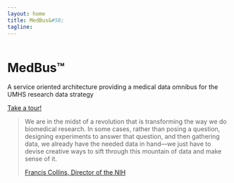 ```yaml
---
layout: home
title: MedBus&#58;
tagline:
---
```

<div class="row">
    <div class="col-md-8">
        <img class="img-responsive img-rounded" src="http://placehold.it/900x350" alt="">
    </div>
    <!-- /.col-md-8 -->
    <div class="col-md-4">
        <h1>MedBus&trade;</h1>
        <p>A service oriented architecture providing a medical data omnibus for the UMHS research data strategy</p>
        <a class="btn btn-primary btn-lg" href="#">Take a tour!</a>
    </div>
    <!-- /.col-md-4 -->
</div>

<div class="row">
<blockquote>
    <p> We are in the midst of a revolution that is transforming the way we do biomedical research. In some cases, rather than posing a question, designing experiments to answer that question, and then gathering data, we already have the needed data in hand—we just have to devise creative ways to sift through this mountain of data and make sense of it.</p>
	<footer>
	<a href=" http://directorsblog.nih.gov/2014/05/06/mining-the-big-data-mountain/">
	Francis Collins, Director of the NIH
	</a>
	</footer>
    </blockquote>
</div>

<!-- potential quotes below.-->
<!--
"Data creation in today’s research is exponentially more rapid than anything we anticipated even a decade ago. The potential of these data, when used effectively, is quite astounding." -- Francis Collins


"As a scientist, you're not supposed to make decisions without the data."
Francis Collins
Read more at http://www.brainyquote.com/search_results.html#gsj1VVwCpjeK3xjj.99

"We are at a point in history where Big Data should not intimidate, but inspire us. We are in the midst of a revolution that is transforming the way we do biomedical research. In some cases, rather than posing a question, designing experiments to answer that question, and then gathering data, we already have the needed data in hand—we just have to devise creative ways to sift through this mountain of data and make sense of it." -- Francis Collins, http://directorsblog.nih.gov/2014/05/06/mining-the-big-data-mountain/





"Big Data represents the emergence of the digital enterprise—the ability for an organization to take full advantage of its digital assets."
"Becoming a Digital Enterprise represents a challenge for many institutions since their organizational structures make widespread data integration and analysis difficult"
"thanks to the Digital Enterprise, pooled knowledge can lead to a distinct advantage"
Philip E. Bourne
http://jamia.oxfordjournals.org/content/21/2/194



"Your task is not to foresee the future, but to enable it."
Citadelle or The Wisdom of the Sands (1948)



"It's not enough to just put the data out there. Its really about being fair and by that I mean you have got to be able to find the data, access it, interoperate and reuse it."



-->
